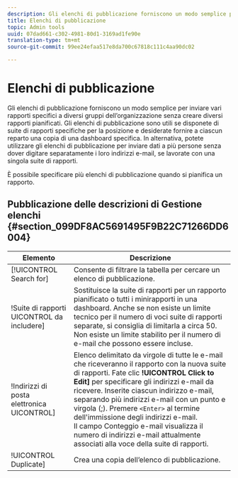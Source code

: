 ```yaml
---
description: Gli elenchi di pubblicazione forniscono un modo semplice per inviare vari rapporti specifici a diversi gruppi dell’organizzazione senza creare diversi rapporti pianificati. Gli elenchi di pubblicazione sono utili se disponete di suite di rapporti specifiche per la posizione e desiderate fornire a ciascun reparto una copia di una dashboard specifica. In alternativa, potete utilizzare gli elenchi di pubblicazione per inviare dati a più persone senza dover digitare separatamente i loro indirizzi e-mail, se lavorate con una singola suite di rapporti.
title: Elenchi di pubblicazione
topic: Admin tools
uuid: 07dad661-c302-4981-80d1-3169ad1fe90e
translation-type: tm+mt
source-git-commit: 99ee24efaa517e8da700c67818c111c4aa90dc02

---
```



# Elenchi di pubblicazione

Gli elenchi di pubblicazione forniscono un modo semplice per inviare vari rapporti specifici a diversi gruppi dell’organizzazione senza creare diversi rapporti pianificati. Gli elenchi di pubblicazione sono utili se disponete di suite di rapporti specifiche per la posizione e desiderate fornire a ciascun reparto una copia di una dashboard specifica. In alternativa, potete utilizzare gli elenchi di pubblicazione per inviare dati a più persone senza dover digitare separatamente i loro indirizzi e-mail, se lavorate con una singola suite di rapporti.

È possibile specificare più elenchi di pubblicazione quando si pianifica un rapporto.

## Pubblicazione delle descrizioni di Gestione elenchi {#section_099DF8AC5691495F9B22C71266DD6004}

| Elemento | Descrizione |
|--- |--- |
| [!UICONTROL Search for] | Consente di filtrare la tabella per cercare un elenco di pubblicazione. |
| !Suite di rapporti UICONTROL da includere] | Sostituisce la suite di rapporti per un rapporto pianificato o tutti i minirapporti in una dashboard. Anche se non esiste un limite tecnico per il numero di voci suite di rapporti separate, si consiglia di limitarla a circa 50. Non esiste un limite stabilito per il numero di e-mail che possono essere incluse. |
| !Indirizzi di posta elettronica UICONTROL] | Elenco delimitato da virgole di tutte le e-mail che riceveranno il rapporto con la nuova suite di rapporti.  Fate clic **!UICONTROL Click to Edit]** per specificare gli indirizzi e-mail da ricevere. Inserite ciascun indirizzo e-mail, separando più indirizzi e-mail con un punto e virgola (;). Premere `<Enter>` al termine dell'immissione degli indirizzi e-mail. <br>Il campo Conteggio e-mail visualizza il numero di indirizzi e-mail attualmente associati alla voce della suite di rapporti. |
| !UICONTROL Duplicate] | Crea una copia dell’elenco di pubblicazione. |
